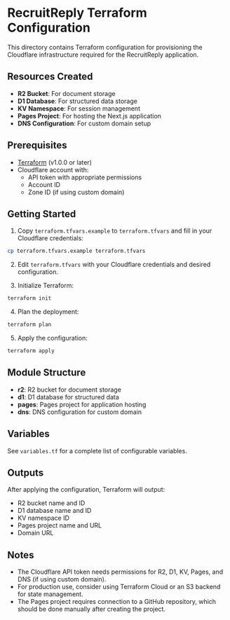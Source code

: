 # RecruitReply Terraform Configuration

This directory contains Terraform configuration for provisioning the Cloudflare infrastructure required for the RecruitReply application.

## Resources Created

- **R2 Bucket**: For document storage
- **D1 Database**: For structured data storage
- **KV Namespace**: For session management
- **Pages Project**: For hosting the Next.js application
- **DNS Configuration**: For custom domain setup

## Prerequisites

- [Terraform](https://www.terraform.io/downloads.html) (v1.0.0 or later)
- Cloudflare account with:
  - API token with appropriate permissions
  - Account ID
  - Zone ID (if using custom domain)

## Getting Started

1. Copy `terraform.tfvars.example` to `terraform.tfvars` and fill in your Cloudflare credentials:

```bash
cp terraform.tfvars.example terraform.tfvars
```

2. Edit `terraform.tfvars` with your Cloudflare credentials and desired configuration.

3. Initialize Terraform:

```bash
terraform init
```

4. Plan the deployment:

```bash
terraform plan
```

5. Apply the configuration:

```bash
terraform apply
```

## Module Structure

- **r2**: R2 bucket for document storage
- **d1**: D1 database for structured data
- **pages**: Pages project for application hosting
- **dns**: DNS configuration for custom domain

## Variables

See `variables.tf` for a complete list of configurable variables.

## Outputs

After applying the configuration, Terraform will output:

- R2 bucket name and ID
- D1 database name and ID
- KV namespace ID
- Pages project name and URL
- Domain URL

## Notes

- The Cloudflare API token needs permissions for R2, D1, KV, Pages, and DNS (if using custom domain).
- For production use, consider using Terraform Cloud or an S3 backend for state management.
- The Pages project requires connection to a GitHub repository, which should be done manually after creating the project.
